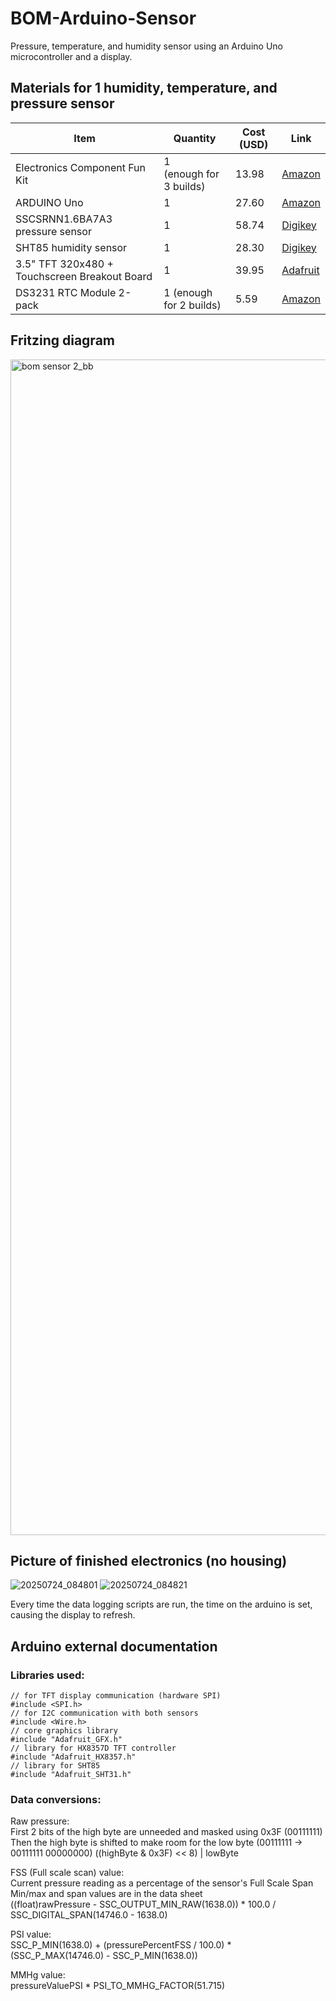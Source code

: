 # BOM-Arduino-Sensor
Pressure, temperature, and humidity sensor using an Arduino Uno microcontroller and a display.

## Materials for 1 humidity, temperature, and pressure sensor

| Item | Quantity | Cost (USD) | Link |
|------|--------|-------------|------|
| Electronics Component Fun Kit | 1<br>(enough for 3 builds) | 13.98 | [Amazon](https://www.amazon.com/REXQualis-Electronics-tie-Points-Breadboard-Potentiometer/dp/B073ZC68QG) |
| ARDUINO Uno | 1 | 27.60 | [Amazon](https://a.co/d/ct9kYeS) |
| SSCSRNN1.6BA7A3 pressure sensor | 1 | 58.74 | [Digikey](https://www.digikey.com/short/wj780tdv) |
| SHT85 humidity sensor | 1 | 28.30 | [Digikey](https://www.digikey.com/en/products/detail/sensirion-ag/SHT85/9666378) |
| 3.5" TFT 320x480 + Touchscreen Breakout Board | 1 | 39.95 | [Adafruit](https://www.adafruit.com/product/2050) |
| DS3231 RTC Module 2-pack | 1 (enough for 2 builds) | 5.59 | [Amazon](https://a.co/d/eaZFmYb) |

## Fritzing diagram
<img width="1809" height="1881" alt="bom sensor 2_bb" src="https://github.com/user-attachments/assets/ace89fd3-cf81-4787-944c-415b6b55f05a" />


## Picture of finished electronics (no housing)
![20250724_084801](https://github.com/user-attachments/assets/03cb5f3d-ab3c-43e4-837c-7ca18b66bae8)
![20250724_084821](https://github.com/user-attachments/assets/c9cf6365-c7f3-4ac1-87a8-3c855e9ee163)

Every time the data logging scripts are run, the time on the arduino is set, causing the display to refresh.

## Arduino external documentation
### Libraries used:
    // for TFT display communication (hardware SPI)
    #include <SPI.h> 
    // for I2C communication with both sensors
    #include <Wire.h> 
    // core graphics library
    #include "Adafruit_GFX.h" 
    // library for HX8357D TFT controller
    #include "Adafruit_HX8357.h" 
    // library for SHT85
    #include "Adafruit_SHT31.h"

### Data conversions:
Raw pressure:  
    First 2 bits of the high byte are unneeded and masked using 0x3F (00111111)  
    Then the high byte is shifted to make room for the low byte (00111111 -> 00111111 00000000)
    ((highByte & 0x3F) << 8) | lowByte  


FSS (Full scale scan) value:  
    Current pressure reading as a percentage of the sensor's Full Scale Span  
    Min/max and span values are in the data sheet  
    ((float)rawPressure - SSC_OUTPUT_MIN_RAW(1638.0)) * 100.0 / SSC_DIGITAL_SPAN(14746.0 - 1638.0)

PSI value:  
    SSC_P_MIN(1638.0) + (pressurePercentFSS / 100.0) * (SSC_P_MAX(14746.0) - SSC_P_MIN(1638.0))

MMHg value:  
    pressureValuePSI * PSI_TO_MMHG_FACTOR(51.715)
